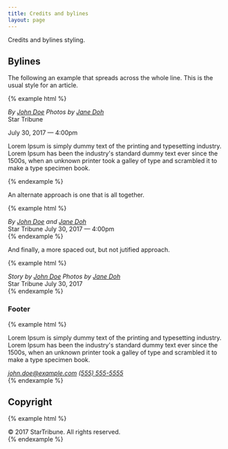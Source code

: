 ```yaml
---
title: Credits and bylines
layout: page
---
```


Credits and bylines styling.

## Bylines

The following an example that spreads across the whole line.  This is the usual style for an article.

{% example html %}
<div class="byline byline-spread">
  <address>By
    <a rel="author" href="http://example.com/author">John Doe</a>
    <span class="spacer"></span>
    Photos by <a rel="author" href="http://example.com/author">Jane Doh</a>
  </address>
  <span class="spacer"></span>
  Star Tribune

  <time pubdate datetime="2017-07-30T16:00:00">July 30, 2017 &mdash; 4:00pm</time>
</div>

<p>Lorem Ipsum is simply dummy text of the printing and typesetting industry. Lorem Ipsum has been the industry's standard dummy text ever since the 1500s, when an unknown printer took a galley of type and scrambled it to make a type specimen book.</p>
{% endexample %}

An alternate approach is one that is all together.

{% example html %}
<div class="byline byline-spread">
  <address>By
    <a rel="author" href="http://example.com/author">John Doe</a>
    and
    <a rel="author" href="http://example.com/author">Jane Doh</a>
  </address>
  <span class="spacer"></span>
  Star Tribune
  <time pubdate datetime="2017-07-30T16:00:00">July 30, 2017 &mdash; 4:00pm</time>
</div>
{% endexample %}

And finally, a more spaced out, but not jutified approach.

{% example html %}
<div class="byline byline-space">
  <address>
    Story by <a rel="author" href="http://example.com/author">John Doe</a>
    <span class="spacer"></span>
    Photos by <a rel="author" href="http://example.com/author">Jane Doh</a>
  </address>
  <span class="spacer"></span>
  Star Tribune
  <span class="spacer"></span>
  <time pubdate datetime="2017-07-30T16:00:00">July 30, 2017</time>
</div>
{% endexample %}

### Footer

{% example html %}
<article>
  <p>Lorem Ipsum is simply dummy text of the printing and typesetting industry. Lorem Ipsum has been the industry's standard dummy text ever since the 1500s, when an unknown printer took a galley of type and scrambled it to make a type specimen book.</p>

  <footer>
    <div class="byline">
      <address>
        <a rel="author" href="mailto:john.doe@example.com">john.doe@example.com</a>
        <a rel="author" href="tel:1-555-555-5555">(555) 555-5555</a>
      </address>
    </div>
  </footer>
</article>
{% endexample %}

## Copyright

{% example html %}
<div class="copyright">
  <div class="container-lg">
    &copy; 2017 StarTribune. All rights reserved.
  </div>
</div>
{% endexample %}
